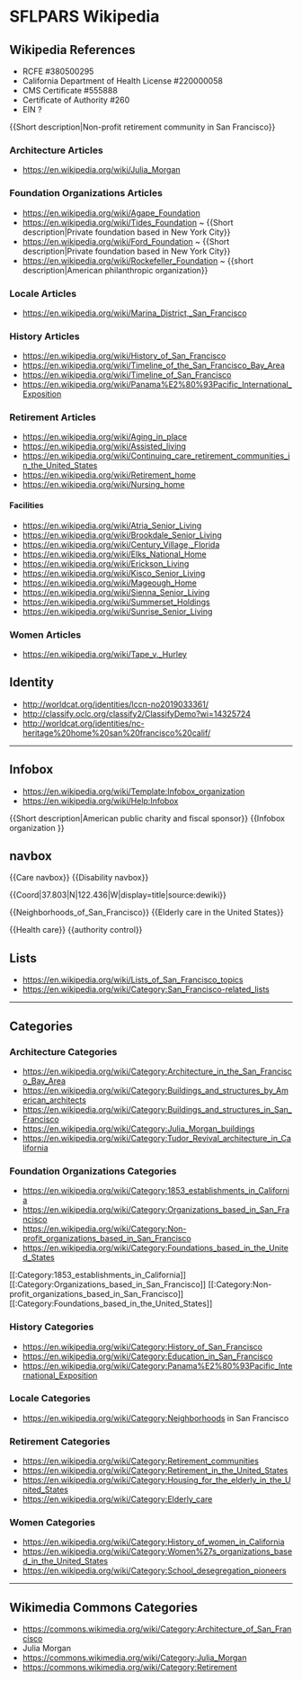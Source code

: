 # SFLPARS Wikipedia


## Wikipedia References

* RCFE #380500295
* California Department of Health License #220000058
* CMS Certificate #555888
* Certificate of Authority #260
* EIN ?

{{Short description|Non-profit retirement community in San Francisco}}

### Architecture Articles

* https://en.wikipedia.org/wiki/Julia_Morgan

### Foundation Organizations Articles

* https://en.wikipedia.org/wiki/Agape_Foundation
* https://en.wikipedia.org/wiki/Tides_Foundation ~ {{Short description|Private foundation based in New York City}}
* https://en.wikipedia.org/wiki/Ford_Foundation ~ {{Short description|Private foundation based in New York City}}
* https://en.wikipedia.org/wiki/Rockefeller_Foundation ~ {{short description|American philanthropic organization}}

### Locale Articles

* https://en.wikipedia.org/wiki/Marina_District,_San_Francisco

### History Articles

* https://en.wikipedia.org/wiki/History_of_San_Francisco
* https://en.wikipedia.org/wiki/Timeline_of_the_San_Francisco_Bay_Area
* https://en.wikipedia.org/wiki/Timeline_of_San_Francisco
* https://en.wikipedia.org/wiki/Panama%E2%80%93Pacific_International_Exposition

### Retirement Articles

* https://en.wikipedia.org/wiki/Aging_in_place
* https://en.wikipedia.org/wiki/Assisted_living
* https://en.wikipedia.org/wiki/Continuing_care_retirement_communities_in_the_United_States
* https://en.wikipedia.org/wiki/Retirement_home
* https://en.wikipedia.org/wiki/Nursing_home

#### Facilities

* https://en.wikipedia.org/wiki/Atria_Senior_Living
* https://en.wikipedia.org/wiki/Brookdale_Senior_Living
* https://en.wikipedia.org/wiki/Century_Village,_Florida
* https://en.wikipedia.org/wiki/Elks_National_Home
* https://en.wikipedia.org/wiki/Erickson_Living
* https://en.wikipedia.org/wiki/Kisco_Senior_Living
* https://en.wikipedia.org/wiki/Mageough_Home
* https://en.wikipedia.org/wiki/Sienna_Senior_Living
* https://en.wikipedia.org/wiki/Summerset_Holdings
* https://en.wikipedia.org/wiki/Sunrise_Senior_Living


### Women Articles

* https://en.wikipedia.org/wiki/Tape_v._Hurley


## Identity

* http://worldcat.org/identities/lccn-no2019033361/
* http://classify.oclc.org/classify2/ClassifyDemo?wi=14325724
* http://worldcat.org/identities/nc-heritage%20home%20san%20francisco%20calif/

***

## Infobox

* https://en.wikipedia.org/wiki/Template:Infobox_organization
* https://en.wikipedia.org/wiki/Help:Infobox


{{Short description|American public charity and fiscal sponsor}}
{{Infobox organization }}


## navbox

{{Care navbox}}
{{Disability navbox}}


{{Coord|37.803|N|122.436|W|display=title|source:dewiki}}

{{Neighborhoods_of_San_Francisco}} 
{{Elderly care in the United States}}

{{Health care}}
{{authority control}}


## Lists

* https://en.wikipedia.org/wiki/Lists_of_San_Francisco_topics
* https://en.wikipedia.org/wiki/Category:San_Francisco-related_lists


***

## Categories

### Architecture Categories

* https://en.wikipedia.org/wiki/Category:Architecture_in_the_San_Francisco_Bay_Area
* https://en.wikipedia.org/wiki/Category:Buildings_and_structures_by_American_architects
* https://en.wikipedia.org/wiki/Category:Buildings_and_structures_in_San_Francisco
* https://en.wikipedia.org/wiki/Category:Julia_Morgan_buildings
* https://en.wikipedia.org/wiki/Category:Tudor_Revival_architecture_in_California

### Foundation Organizations Categories

* https://en.wikipedia.org/wiki/Category:1853_establishments_in_California
* https://en.wikipedia.org/wiki/Category:Organizations_based_in_San_Francisco
* https://en.wikipedia.org/wiki/Category:Non-profit_organizations_based_in_San_Francisco
* https://en.wikipedia.org/wiki/Category:Foundations_based_in_the_United_States

[[:Category:1853_establishments_in_California]]
[[:Category:Organizations_based_in_San_Francisco]]
[[:Category:Non-profit_organizations_based_in_San_Francisco]]
[[:Category:Foundations_based_in_the_United_States]]

### History Categories

* https://en.wikipedia.org/wiki/Category:History_of_San_Francisco
* https://en.wikipedia.org/wiki/Category:Education_in_San_Francisco
* https://en.wikipedia.org/wiki/Category:Panama%E2%80%93Pacific_International_Exposition

### Locale Categories

* https://en.wikipedia.org/wiki/Category:Neighborhoods in San Francisco

### Retirement Categories

* https://en.wikipedia.org/wiki/Category:Retirement_communities
* https://en.wikipedia.org/wiki/Category:Retirement_in_the_United_States
* https://en.wikipedia.org/wiki/Category:Housing_for_the_elderly_in_the_United_States
* https://en.wikipedia.org/wiki/Category:Elderly_care


### Women Categories

* https://en.wikipedia.org/wiki/Category:History_of_women_in_California
* https://en.wikipedia.org/wiki/Category:Women%27s_organizations_based_in_the_United_States
* https://en.wikipedia.org/wiki/Category:School_desegregation_pioneers

***

## Wikimedia Commons Categories

* https://commons.wikimedia.org/wiki/Category:Architecture_of_San_Francisco
* Julia Morgan
* https://commons.wikimedia.org/wiki/Category:Julia_Morgan
* https://commons.wikimedia.org/wiki/Category:Retirement